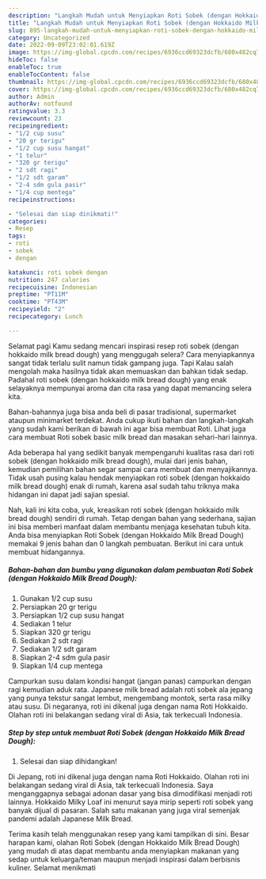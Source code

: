 ```yaml
---
description: "Langkah Mudah untuk Menyiapkan Roti Sobek (dengan Hokkaido Milk Bread Dough) yang Bikin Ngiler, Buat Buka Puasa Menggugah Selera"
title: "Langkah Mudah untuk Menyiapkan Roti Sobek (dengan Hokkaido Milk Bread Dough) yang Bikin Ngiler, Buat Buka Puasa Menggugah Selera"
slug: 895-langkah-mudah-untuk-menyiapkan-roti-sobek-dengan-hokkaido-milk-bread-dough-yang-bikin-ngiler-buat-buka-puasa-menggugah-selera
category: Uncategorized
date: 2022-09-09T23:02:01.619Z
image: https://img-global.cpcdn.com/recipes/6936ccd69323dcfb/680x482cq70/roti-sobek-dengan-hokkaido-milk-bread-dough-foto-resep-utama.jpg
hideToc: false
enableToc: true
enableTocContent: false
thumbnail: https://img-global.cpcdn.com/recipes/6936ccd69323dcfb/680x482cq70/roti-sobek-dengan-hokkaido-milk-bread-dough-foto-resep-utama.jpg
cover: https://img-global.cpcdn.com/recipes/6936ccd69323dcfb/680x482cq70/roti-sobek-dengan-hokkaido-milk-bread-dough-foto-resep-utama.jpg
author: Admin
authorAv: notfound
ratingvalue: 3.3
reviewcount: 23
recipeingredient:
- "1/2 cup susu"
- "20 gr terigu"
- "1/2 cup susu hangat"
- "1 telur"
- "320 gr terigu"
- "2 sdt ragi"
- "1/2 sdt garam"
- "2-4 sdm gula pasir"
- "1/4 cup mentega"
recipeinstructions:

- "Selesai dan siap dinikmati!"
categories:
- Resep
tags:
- roti
- sobek
- dengan

katakunci: roti sobek dengan 
nutrition: 247 calories
recipecuisine: Indonesian
preptime: "PT11M"
cooktime: "PT43M"
recipeyield: "2"
recipecategory: Lunch

---
```



Selamat pagi Kamu sedang mencari inspirasi resep roti sobek (dengan hokkaido milk bread dough) yang menggugah selera? Cara menyiapkannya sangat tidak terlalu sulit namun tidak gampang juga. Tapi Kalau salah mengolah maka hasilnya tidak akan memuaskan dan bahkan tidak sedap. Padahal roti sobek (dengan hokkaido milk bread dough) yang enak selayaknya mempunyai aroma dan cita rasa yang dapat memancing selera kita.


Bahan-bahannya juga bisa anda beli di pasar tradisional, supermarket ataupun minimarket terdekat. Anda cukup ikuti bahan dan langkah-langkah yang sudah kami berikan di bawah ini agar bisa membuat Roti. Lihat juga cara membuat Roti sobek basic milk bread dan masakan sehari-hari lainnya.

Ada beberapa hal yang sedikit banyak mempengaruhi kualitas rasa dari roti sobek (dengan hokkaido milk bread dough), mulai dari jenis bahan, kemudian pemilihan bahan segar sampai cara membuat dan menyajikannya. Tidak usah pusing kalau hendak menyiapkan roti sobek (dengan hokkaido milk bread dough) enak di rumah, karena asal sudah tahu triknya maka hidangan ini dapat jadi sajian spesial.


Nah, kali ini kita coba, yuk, kreasikan roti sobek (dengan hokkaido milk bread dough) sendiri di rumah. Tetap dengan bahan yang sederhana, sajian ini bisa memberi manfaat dalam membantu menjaga kesehatan tubuh kita. Anda bisa menyiapkan Roti Sobek (dengan Hokkaido Milk Bread Dough) memakai 9 jenis bahan dan 0 langkah pembuatan. Berikut ini cara untuk membuat hidangannya.

<!--inarticleads1-->

##### Bahan-bahan dan bumbu yang digunakan dalam pembuatan Roti Sobek (dengan Hokkaido Milk Bread Dough):

1. Gunakan 1/2 cup susu
1. Persiapkan 20 gr terigu
1. Persiapkan 1/2 cup susu hangat
1. Sediakan 1 telur
1. Siapkan 320 gr terigu
1. Sediakan 2 sdt ragi
1. Sediakan 1/2 sdt garam
1. Siapkan 2-4 sdm gula pasir
1. Siapkan 1/4 cup mentega


Campurkan susu dalam kondisi hangat (jangan panas) campurkan dengan ragi kemudian aduk rata. Japanese milk bread adalah roti sobek ala jepang yang punya tekstur sangat lembut, mengembang montok, serta rasa milky atau susu. Di negaranya, roti ini dikenal juga dengan nama Roti Hokkaido. Olahan roti ini belakangan sedang viral di Asia, tak terkecuali Indonesia. 

<!--inarticleads2-->

##### Step by step untuk membuat Roti Sobek (dengan Hokkaido Milk Bread Dough):


1. Selesai dan siap dihidangkan!

Di Jepang, roti ini dikenal juga dengan nama Roti Hokkaido. Olahan roti ini belakangan sedang viral di Asia, tak terkecuali Indonesia. Saya menganggapnya sebagai adonan dasar yang bisa dimodifikasi menjadi roti lainnya. Hokkaido Milky Loaf ini menurut saya mirip seperti roti sobek yang banyak dijual di pasaran. Salah satu makanan yang juga viral semenjak pandemi adalah Japanese Milk Bread. 

Terima kasih telah menggunakan resep yang kami tampilkan di sini. Besar harapan kami, olahan Roti Sobek (dengan Hokkaido Milk Bread Dough) yang mudah di atas dapat membantu anda menyiapkan makanan yang sedap untuk keluarga/teman maupun menjadi inspirasi dalam berbisnis kuliner. Selamat menikmati

